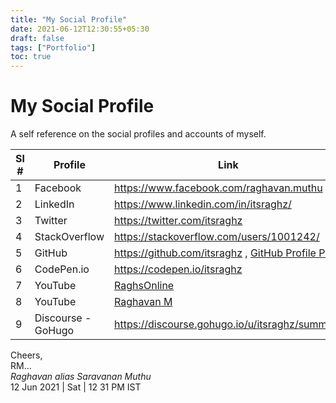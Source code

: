 ```yaml
---
title: "My Social Profile"
date: 2021-06-12T12:30:55+05:30
draft: false
tags: ["Portfolio"]
toc: true
---
```


# My Social Profile 

A self reference on the social profiles and accounts of myself. 

<!--more-->

| Sl # | Profile | Link   |
| ---- | ------- | ----   |
| 1    | Facebook |   https://www.facebook.com/raghavan.muthu | 
| 2    | LinkedIn |  https://www.linkedin.com/in/itsraghz/     |
| 3    | Twitter  |  https://twitter.com/itsraghz      | 
| 4    | StackOverflow |  https://stackoverflow.com/users/1001242/  |
| 5    | GitHub |    https://github.com/itsraghz , [GitHub Profile Pic](https://avatars.githubusercontent.com/u/1222999)| 
| 6    | CodePen.io |  https://codepen.io/itsraghz |
| 7    | YouTube    | [RaghsOnline](https://www.youtube.com/channel/UCICPGcR6T7VtNlYgsNy6mtg) |
| 8    | YouTube    | [Raghavan M](https://www.youtube.com/channel/UC2fOs1Jy6wdLbsji7kAHYkA) |
| 9    | Discourse - GoHugo | https://discourse.gohugo.io/u/itsraghz/summary |


Cheers,\
RM...\
_Raghavan alias Saravanan Muthu_\
12 Jun 2021 | Sat | 12 31 PM IST
